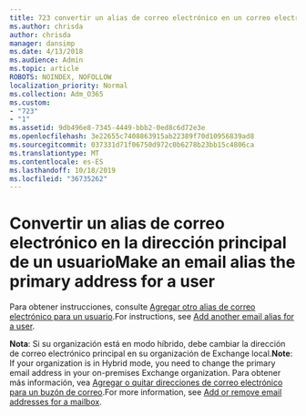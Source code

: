 ```yaml
---
title: 723 convertir un alias de correo electrónico en un correo electrónico principal para el usuario
ms.author: chrisda
author: chrisda
manager: dansimp
ms.date: 4/13/2018
ms.audience: Admin
ms.topic: article
ROBOTS: NOINDEX, NOFOLLOW
localization_priority: Normal
ms.collection: Adm_O365
ms.custom:
- "723"
- "1"
ms.assetid: 9db496e8-7345-4449-bbb2-0ed8c6d72e3e
ms.openlocfilehash: 3e22655c7408863915ab22389f70d10956839ad8
ms.sourcegitcommit: 037331d71f06750d972c0b6278b23bb15c4806ca
ms.translationtype: MT
ms.contentlocale: es-ES
ms.lasthandoff: 10/18/2019
ms.locfileid: "36735262"
---
```

# <a name="make-an-email-alias-the-primary-address-for-a-user"></a><span data-ttu-id="41690-102">Convertir un alias de correo electrónico en la dirección principal de un usuario</span><span class="sxs-lookup"><span data-stu-id="41690-102">Make an email alias the primary address for a user</span></span>

<span data-ttu-id="41690-103">Para obtener instrucciones, consulte [Agregar otro alias de correo electrónico para un usuario](https://docs.microsoft.com/office365/admin/email/add-another-email-alias-for-a-user).</span><span class="sxs-lookup"><span data-stu-id="41690-103">For instructions, see [Add another email alias for a user](https://docs.microsoft.com/office365/admin/email/add-another-email-alias-for-a-user).</span></span>

<span data-ttu-id="41690-104">**Nota**: Si su organización está en modo híbrido, debe cambiar la dirección de correo electrónico principal en su organización de Exchange local.</span><span class="sxs-lookup"><span data-stu-id="41690-104">**Note**: If your organization is in Hybrid mode, you need to change the primary email address in your on-premises Exchange organization.</span></span> <span data-ttu-id="41690-105">Para obtener más información, vea [Agregar o quitar direcciones de correo electrónico para un buzón de correo](https://technet.microsoft.com/library/bb123794.aspx).</span><span class="sxs-lookup"><span data-stu-id="41690-105">For more information, see [Add or remove email addresses for a mailbox](https://technet.microsoft.com/library/bb123794.aspx).</span></span>
